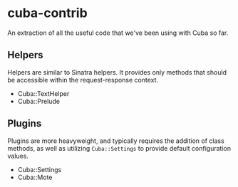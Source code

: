 # cuba-contrib

An extraction of all the useful code that we've been using
with Cuba so far.

## Helpers

Helpers are similar to Sinatra helpers. It provides only
methods that should be accessible within the request-response
context.

- Cuba::TextHelper
- Cuba::Prelude

## Plugins

Plugins are more heavyweight, and typically requires the
addition of class methods, as well as utilizing `Cuba::Settings`
to provide default configuration values.

- Cuba::Settings
- Cuba::Mote
